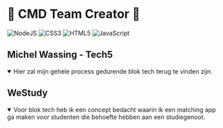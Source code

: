 # :man: CMD Team Creator :woman:
![NodeJS](https://img.shields.io/badge/node.js-6DA55F?style=for-the-badge&logo=node.js&logoColor=white) ![CSS3](https://img.shields.io/badge/css3-%231572B6.svg?style=for-the-badge&logo=css3&logoColor=white) ![HTML5](https://img.shields.io/badge/html5-%23E34F26.svg?style=for-the-badge&logo=html5&logoColor=white) ![JavaScript](https://img.shields.io/badge/javascript-%23323330.svg?style=for-the-badge&logo=javascript&logoColor=%23F7DF1E)

## Michel Wassing - Tech5

<details open>
<summary>Hier zal mijn gehele process gedurende blok tech terug te vinden zijn.</summary>
</details>





## WeStudy

<details open>
<summary>
Voor blok tech heb ik een concept bedacht waarin ik een matching app ga maken voor studenten die behoefte hebben aan een studiegenoot. 
</summary>

 
</details>